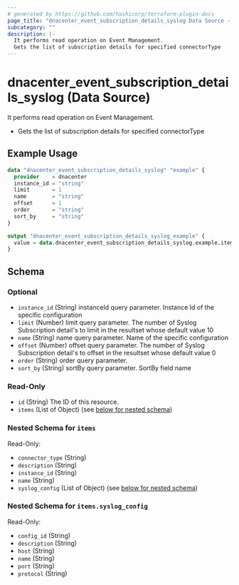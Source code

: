 ```yaml
---
# generated by https://github.com/hashicorp/terraform-plugin-docs
page_title: "dnacenter_event_subscription_details_syslog Data Source - terraform-provider-dnacenter"
subcategory: ""
description: |-
  It performs read operation on Event Management.
  Gets the list of subscription details for specified connectorType
---
```


# dnacenter_event_subscription_details_syslog (Data Source)

It performs read operation on Event Management.

- Gets the list of subscription details for specified connectorType

## Example Usage

```terraform
data "dnacenter_event_subscription_details_syslog" "example" {
  provider    = dnacenter
  instance_id = "string"
  limit       = 1
  name        = "string"
  offset      = 1
  order       = "string"
  sort_by     = "string"
}

output "dnacenter_event_subscription_details_syslog_example" {
  value = data.dnacenter_event_subscription_details_syslog.example.items
}
```

<!-- schema generated by tfplugindocs -->
## Schema

### Optional

- `instance_id` (String) instanceId query parameter. Instance Id of the specific configuration
- `limit` (Number) limit query parameter. The number of Syslog Subscription detail's to limit in the resultset whose default value 10
- `name` (String) name query parameter. Name of the specific configuration
- `offset` (Number) offset query parameter. The number of Syslog Subscription detail's to offset in the resultset whose default value 0
- `order` (String) order query parameter.
- `sort_by` (String) sortBy query parameter. SortBy field name

### Read-Only

- `id` (String) The ID of this resource.
- `items` (List of Object) (see [below for nested schema](#nestedatt--items))

<a id="nestedatt--items"></a>
### Nested Schema for `items`

Read-Only:

- `connector_type` (String)
- `description` (String)
- `instance_id` (String)
- `name` (String)
- `syslog_config` (List of Object) (see [below for nested schema](#nestedobjatt--items--syslog_config))

<a id="nestedobjatt--items--syslog_config"></a>
### Nested Schema for `items.syslog_config`

Read-Only:

- `config_id` (String)
- `description` (String)
- `host` (String)
- `name` (String)
- `port` (String)
- `protocol` (String)


